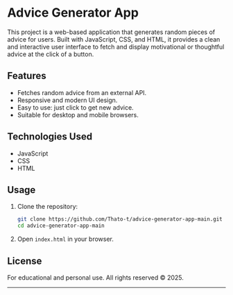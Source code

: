 # Advice Generator App

This project is a web-based application that generates random pieces of advice for users. Built with JavaScript, CSS, and HTML, it provides a clean and interactive user interface to fetch and display motivational or thoughtful advice at the click of a button.

## Features

- Fetches random advice from an external API.
- Responsive and modern UI design.
- Easy to use: just click to get new advice.
- Suitable for desktop and mobile browsers.

## Technologies Used

- JavaScript
- CSS
- HTML

## Usage

1. Clone the repository:
   ```sh
   git clone https://github.com/Thato-t/advice-generator-app-main.git
   cd advice-generator-app-main
   ```
2. Open `index.html` in your browser.

## License

For educational and personal use. All rights reserved © 2025.

---
